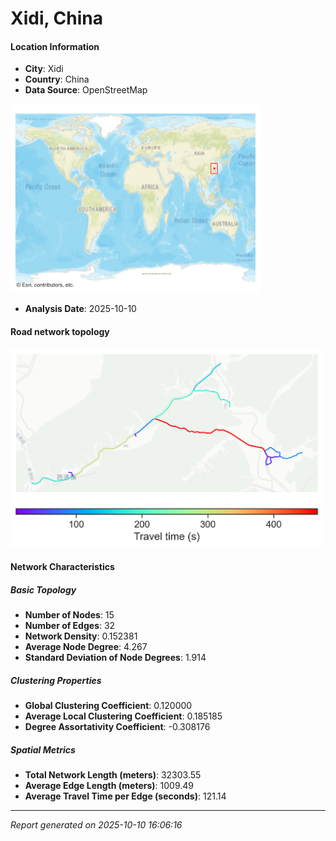 # Xidi, China

#### Location Information

- **City**: Xidi
- **Country**: China
- **Data Source**: OpenStreetMap
<img src="Xidi_location.png" alt="Xidi Location Map" width="400" />

- **Analysis Date**: 2025-10-10

#### Road network topology

<img src="Xidi_network_map.png" alt="Xidi Road Network Map" width="500"/>

#### Network Characteristics

##### Basic Topology

- **Number of Nodes**: 15
- **Number of Edges**: 32
- **Network Density**: 0.152381
- **Average Node Degree**: 4.267
- **Standard Deviation of Node Degrees**: 1.914

##### Clustering Properties

- **Global Clustering Coefficient**: 0.120000
- **Average Local Clustering Coefficient**: 0.185185
- **Degree Assortativity Coefficient**: -0.308176

##### Spatial Metrics

- **Total Network Length (meters)**: 32303.55
- **Average Edge Length (meters)**: 1009.49
- **Average Travel Time per Edge (seconds)**: 121.14

---
*Report generated on 2025-10-10 16:06:16*
